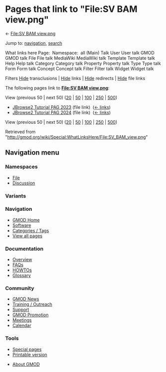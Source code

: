 <div id="mw-page-base" class="noprint">

</div>

<div id="mw-head-base" class="noprint">

</div>

<div id="content" class="mw-body" role="main">

<span id="top"></span>

<div id="mw-js-message" style="display:none;">

</div>



# <span dir="auto">Pages that link to "File:SV BAM view.png"</span>

<div id="bodyContent">

<div id="contentSub">

← [File:SV BAM
view.png](/wiki/File:SV_BAM_view.png "File:SV BAM view.png")

</div>

<div id="jump-to-nav" class="mw-jump">

Jump to: [navigation](#mw-navigation), [search](#p-search)

</div>

<div id="mw-content-text">

What links here Page:  Namespace:  all (Main) Talk User User talk GMOD
GMOD talk File File talk MediaWiki MediaWiki talk Template Template talk
Help Help talk Category Category talk Property Property talk Type Type
talk Form Form talk Concept Concept talk Filter Filter talk Widget
Widget talk

Filters
[Hide](/mediawiki/index.php?title=Special:WhatLinksHere/File:SV_BAM_view.png&hidetrans=1 "Special:WhatLinksHere/File:SV BAM view.png")
transclusions \|
[Hide](/mediawiki/index.php?title=Special:WhatLinksHere/File:SV_BAM_view.png&hidelinks=1 "Special:WhatLinksHere/File:SV BAM view.png")
links \|
[Hide](/mediawiki/index.php?title=Special:WhatLinksHere/File:SV_BAM_view.png&hideredirs=1 "Special:WhatLinksHere/File:SV BAM view.png")
redirects \|
[Hide](/mediawiki/index.php?title=Special:WhatLinksHere/File:SV_BAM_view.png&hideimages=1 "Special:WhatLinksHere/File:SV BAM view.png")
file links

The following pages link to **[File:SV BAM
view.png](/wiki/File:SV_BAM_view.png "File:SV BAM view.png")**:

View (previous 50 \| next 50)
([20](/mediawiki/index.php?title=Special:WhatLinksHere/File:SV_BAM_view.png&limit=20 "Special:WhatLinksHere/File:SV BAM view.png")
\|
[50](/mediawiki/index.php?title=Special:WhatLinksHere/File:SV_BAM_view.png&limit=50 "Special:WhatLinksHere/File:SV BAM view.png")
\|
[100](/mediawiki/index.php?title=Special:WhatLinksHere/File:SV_BAM_view.png&limit=100 "Special:WhatLinksHere/File:SV BAM view.png")
\|
[250](/mediawiki/index.php?title=Special:WhatLinksHere/File:SV_BAM_view.png&limit=250 "Special:WhatLinksHere/File:SV BAM view.png")
\|
[500](/mediawiki/index.php?title=Special:WhatLinksHere/File:SV_BAM_view.png&limit=500 "Special:WhatLinksHere/File:SV BAM view.png"))

- [JBrowse2 Tutorial PAG
  2023](/wiki/JBrowse2_Tutorial_PAG_2023 "JBrowse2 Tutorial PAG 2023")
  (file link) ‎ <span class="mw-whatlinkshere-tools">([←
  links](/mediawiki/index.php?title=Special:WhatLinksHere&target=JBrowse2+Tutorial+PAG+2023 "Special:WhatLinksHere"))</span>
- [JBrowse2 Tutorial PAG
  2024](/wiki/JBrowse2_Tutorial_PAG_2024 "JBrowse2 Tutorial PAG 2024")
  (file link) ‎ <span class="mw-whatlinkshere-tools">([←
  links](/mediawiki/index.php?title=Special:WhatLinksHere&target=JBrowse2+Tutorial+PAG+2024 "Special:WhatLinksHere"))</span>

View (previous 50 \| next 50)
([20](/mediawiki/index.php?title=Special:WhatLinksHere/File:SV_BAM_view.png&limit=20 "Special:WhatLinksHere/File:SV BAM view.png")
\|
[50](/mediawiki/index.php?title=Special:WhatLinksHere/File:SV_BAM_view.png&limit=50 "Special:WhatLinksHere/File:SV BAM view.png")
\|
[100](/mediawiki/index.php?title=Special:WhatLinksHere/File:SV_BAM_view.png&limit=100 "Special:WhatLinksHere/File:SV BAM view.png")
\|
[250](/mediawiki/index.php?title=Special:WhatLinksHere/File:SV_BAM_view.png&limit=250 "Special:WhatLinksHere/File:SV BAM view.png")
\|
[500](/mediawiki/index.php?title=Special:WhatLinksHere/File:SV_BAM_view.png&limit=500 "Special:WhatLinksHere/File:SV BAM view.png"))

</div>

<div class="printfooter">

Retrieved from
"<http://gmod.org/wiki/Special:WhatLinksHere/File:SV_BAM_view.png>"

</div>

<div id="catlinks" class="catlinks catlinks-allhidden">

</div>

<div class="visualClear">

</div>

</div>

</div>

<div id="mw-navigation">

## Navigation menu

<div id="mw-head">



<div id="left-navigation">

<div id="p-namespaces" class="vectorTabs" role="navigation"
aria-labelledby="p-namespaces-label">

### Namespaces

- <span id="ca-nstab-image"><a href="/wiki/File:SV_BAM_view.png" accesskey="c"
  title="View the file page [c]">File</a></span>
- <span id="ca-talk"><a
  href="/mediawiki/index.php?title=File_talk:SV_BAM_view.png&amp;action=edit&amp;redlink=1"
  accesskey="t"
  title="Discussion about the content page [t]">Discussion</a></span>

</div>

<div id="p-variants" class="vectorMenu emptyPortlet" role="navigation"
aria-labelledby="p-variants-label">

### 

### Variants[](#)

<div class="menu">

</div>

</div>

</div>





</div>

</div>

</div>

<div id="mw-panel">

<div id="p-logo" role="banner">

<a href="/wiki/Main_Page"
style="background-image: url(http://gmod.org/images/GMOD-cogs.png);"
title="Visit the main page"></a>

</div>

<div id="p-Navigation" class="portal" role="navigation"
aria-labelledby="p-Navigation-label">

### Navigation

<div class="body">

- <span id="n-GMOD-Home">[GMOD Home](/wiki/Main_Page)</span>
- <span id="n-Software">[Software](/wiki/GMOD_Components)</span>
- <span id="n-Categories-.2F-Tags">[Categories /
  Tags](/wiki/Categories)</span>
- <span id="n-View-all-pages">[View all
  pages](/wiki/Special:AllPages)</span>

</div>

</div>

<div id="p-Documentation" class="portal" role="navigation"
aria-labelledby="p-Documentation-label">

### Documentation

<div class="body">

- <span id="n-Overview">[Overview](/wiki/Overview)</span>
- <span id="n-FAQs">[FAQs](/wiki/Category:FAQ)</span>
- <span id="n-HOWTOs">[HOWTOs](/wiki/Category:HOWTO)</span>
- <span id="n-Glossary">[Glossary](/wiki/Glossary)</span>

</div>

</div>

<div id="p-Community" class="portal" role="navigation"
aria-labelledby="p-Community-label">

### Community

<div class="body">

- <span id="n-GMOD-News">[GMOD News](/wiki/GMOD_News)</span>
- <span id="n-Training-.2F-Outreach">[Training /
  Outreach](/wiki/Training_and_Outreach)</span>
- <span id="n-Support">[Support](/wiki/Support)</span>
- <span id="n-GMOD-Promotion">[GMOD
  Promotion](/wiki/GMOD_Promotion)</span>
- <span id="n-Meetings">[Meetings](/wiki/Meetings)</span>
- <span id="n-Calendar">[Calendar](/wiki/Calendar)</span>

</div>

</div>

<div id="p-tb" class="portal" role="navigation"
aria-labelledby="p-tb-label">

### Tools

<div class="body">

- <span id="t-specialpages"><a href="/wiki/Special:SpecialPages" accesskey="q"
  title="A list of all special pages [q]">Special pages</a></span>
- <span id="t-print"><a
  href="/mediawiki/index.php?title=Special:WhatLinksHere/File:SV_BAM_view.png&amp;printable=yes"
  rel="alternate" accesskey="p"
  title="Printable version of this page [p]">Printable version</a></span>

</div>

</div>

</div>

</div>

<div id="footer" role="contentinfo">

- <span id="footer-places-about">[About
  GMOD](/wiki/GMOD:About "GMOD:About")</span>

<!-- -->






</div>
